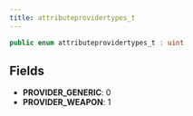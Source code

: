 ```yaml
---
title: attributeprovidertypes_t
---
```


```csharp
public enum attributeprovidertypes_t : uint
```

## Fields

- **PROVIDER_GENERIC**: 0
- **PROVIDER_WEAPON**: 1

